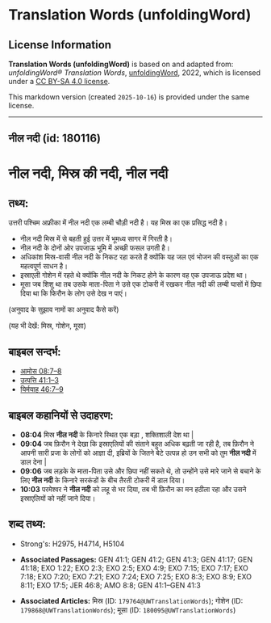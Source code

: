 # Translation Words (unfoldingWord)

## License Information

**Translation Words (unfoldingWord)** is based on and adapted from: _unfoldingWord® Translation Words_, [unfoldingWord](https://unfoldingword.org/utw), 2022, which is licensed under a [CC BY-SA 4.0 license](https://creativecommons.org/licenses/by-sa/4.0/legalcode.en).

This markdown version (created `2025-10-16`) is provided under the same license.



--------------------------------

## नील नदी (id: 180116)

नील नदी, मिस्र की नदी, नील नदी
==============================

तथ्य:
-----

उत्तरी पश्चिम अफ्रीका में नील नदी एक लम्बी चौड़ी नदी है। यह मिस्र का एक प्रसिद्ध नदी है।

* नील नदी मिस्र में से बहती हुई उत्तर में भूमध्य सागर में गिरती है।
* नील नदी के दोनों ओर उपजाऊ भूमि में अच्छी फसल उगती है।
* अधिकांश मिस्र\-वासी नील नदी के निकट रहा करते हैं क्योंकि यह जल एवं भोजन की वस्तुओं का एक महत्वपूर्ण साधन है।
* इस्राएली गोशेन में रहते थे क्योंकि नील नदी के निकट होने के कारण वह एक उपजाऊ प्रदेश था।
* मूसा जब शिशु था तब उसके माता\-पिता ने उसे एक टोकरी में रखकर नील नदी की लम्बी घासों में छिपा दिया था कि फिरौन के लोग उसे देख न पाएं।

(अनुवाद के सुझाव नामों का अनुवाद कैसे करें)

(यह भी देखें: मिस्र, गोशेन, मूसा)

बाइबल सन्दर्भ:
--------------

* [आमोस 08:7–8](https://ref.ly/Amos8:7-Amos8:8)
* [उत्पत्ति 41:1–3](https://ref.ly/Gen41:1-Gen41:3)
* [यिर्मयाह 46:7–9](https://ref.ly/Jer46:7-Jer46:9)

बाइबल कहानियों से उदाहरण:
-------------------------

* **08:04** मिस्र **नील नदी** के किनारे स्थित एक बड़ा , शक्तिशाली देश था \|
* **09:04** जब फ़िरौन ने देखा कि इस्राएलियों की संताने बहुत अधिक बढ़ती जा रही है, तब फ़िरौन ने आपनी सारी प्रजा के लोगों को आज्ञा दी, इब्रियों के जितने बेटे उत्पन्न हो उन सभी को तुम **नील नदी** में डाल देना \|
* **09:06** जब लड़के के माता\-पिता उसे और छिपा नहीं सकते थे, तो उन्होंने उसे मारे जाने से बचाने के लिए **नील नदी** के किनारे सरकंडों के बीच तैरती टोकरी में डाल दिया।
* **10:03** परमेश्वर ने **नील नदी** को लहू से भर दिया, तब भी फ़िरौन का मन हठीला रहा और उसने इस्राएलियों को नहीं जाने दिया।

शब्द तथ्य:
----------

* Strong's: H2975, H4714, H5104

* **Associated Passages:** GEN 41:1; GEN 41:2; GEN 41:3; GEN 41:17; GEN 41:18; EXO 1:22; EXO 2:3; EXO 2:5; EXO 4:9; EXO 7:15; EXO 7:17; EXO 7:18; EXO 7:20; EXO 7:21; EXO 7:24; EXO 7:25; EXO 8:3; EXO 8:9; EXO 8:11; EXO 17:5; JER 46:8; AMO 8:8; GEN 41:1–GEN 41:3
* **Associated Articles:** मिस्र (ID: `179764@UWTranslationWords`); गोशेन (ID: `179868@UWTranslationWords`); मूसा (ID: `180095@UWTranslationWords`)

